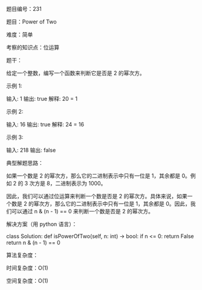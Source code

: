 题目编号：231

题目：Power of Two

难度：简单

考察的知识点：位运算

题干：

给定一个整数，编写一个函数来判断它是否是 2 的幂次方。

示例 1:

输入: 1
输出: true
解释: 20 = 1

示例 2:

输入: 16
输出: true
解释: 24 = 16

示例 3:

输入: 218
输出: false

典型解题思路：

如果一个数是 2 的幂次方，那么它的二进制表示中只有一位是 1，其余都是 0。例如 2 的 3 次方是 8，二进制表示为 1000。

因此，我们可以通过位运算来判断一个数是否是 2 的幂次方。具体来说，如果一个数是 2 的幂次方，那么它的二进制表示中只有一位是 1，其余都是 0。因此，我们可以通过 n & (n - 1) == 0 来判断一个数是否是 2 的幂次方。

解决方案（用 python 语言）：

class Solution:
    def isPowerOfTwo(self, n: int) -> bool:
        if n <= 0:
            return False
        return n & (n - 1) == 0

算法复杂度：

时间复杂度：O(1)

空间复杂度：O(1)